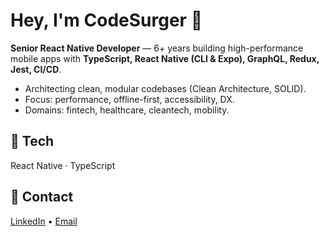 # Hey, I'm CodeSurger 👋
**Senior React Native Developer** — 6+ years building high-performance mobile apps with **TypeScript, React Native (CLI & Expo), GraphQL, Redux, Jest, CI/CD**.

- Architecting clean, modular codebases (Clean Architecture, SOLID).
- Focus: performance, offline-first, accessibility, DX.
- Domains: fintech, healthcare, cleantech, mobility.

## 🔧 Tech
React Native · TypeScript

## 💬 Contact
[LinkedIn](https://www.linkedin.com/in/yehor-bubyr/) • [Email](mailto:yehorbubyr@gmail.com)
